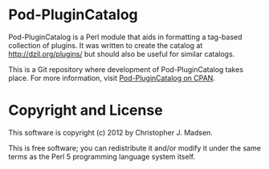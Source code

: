 Pod-PluginCatalog
=================

Pod-PluginCatalog is a Perl module that aids in formatting a tag-based collection of plugins.  It was written to create the catalog at <http://dzil.org/plugins/> but should also be useful for similar catalogs.

This is a Git repository where development of Pod-PluginCatalog takes place.  For more information, visit [Pod-PluginCatalog on CPAN](http://search.cpan.org/dist/Pod-PluginCatalog/).



Copyright and License
=====================

This software is copyright (c) 2012 by Christopher J. Madsen.

This is free software; you can redistribute it and/or modify it under
the same terms as the Perl 5 programming language system itself.
